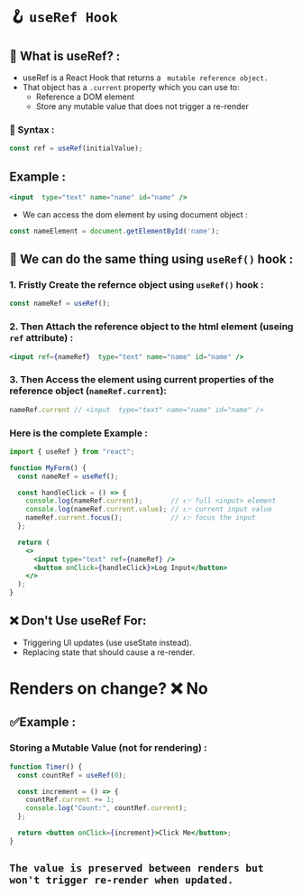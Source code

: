 # 🪝 `useRef Hook`
## 📌 What is useRef? : 
- useRef is a React Hook that returns a ` mutable reference object.`
- That object has a `.current` property which you can use to:
  - Reference a DOM element
  - Store any mutable value that does not trigger a re-render
### 📌 Syntax : 
```jsx
const ref = useRef(initialValue);
``` 

## Example : 
```jsx
<input  type="text" name="name" id="name" />
```
- We can access the dom element by using document object :
```jsx
const nameElement = document.getElementById('name');
```
## 🎯 We can do the same thing using `useRef()` hook :
### 1. Fristly Create the refernce object using `useRef()` hook : 
```jsx
const nameRef = useRef();
```

### 2. Then Attach the reference object to the html element (useing `ref` attribute) : 
```jsx
<input ref={nameRef}  type="text" name="name" id="name" />
```

### 3. Then Access the element using current properties of the reference object (`nameRef.current`):
```jsx
nameRef.current // <input  type="text" name="name" id="name" />
```
### Here is the complete Example : 

```jsx
import { useRef } from "react";

function MyForm() {
  const nameRef = useRef();

  const handleClick = () => {
    console.log(nameRef.current);       // 👉 full <input> element
    console.log(nameRef.current.value); // 👉 current input value
    nameRef.current.focus();            // 👉 focus the input
  };

  return (
    <>
      <input type="text" ref={nameRef} />
      <button onClick={handleClick}>Log Input</button>
    </>
  );
}
```

## ❌ Don't Use useRef For:
- Triggering UI updates (use useState instead).
- Replacing state that should cause a re-render.

# Renders on change?	❌ No
## ✅Example : 
### Storing a Mutable Value (not for rendering) : 
```jsx
function Timer() {
  const countRef = useRef(0);

  const increment = () => {
    countRef.current += 1;
    console.log("Count:", countRef.current);
  };

  return <button onClick={increment}>Click Me</button>;
}
```
## **`The value is preserved between renders but won't trigger re-render when updated.`**



